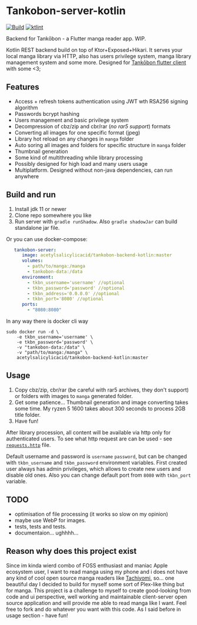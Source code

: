 Tankobon-server-kotlin
======================
[![Build](https://github.com/AcetylsalicylicAcid/tankobon-backend-kotlin/actions/workflows/docker-publish.yml/badge.svg)](https://github.com/AcetylsalicylicAcid/tankobon-backend-kotlin/actions/workflows/docker-publish.yml)
[![ktlint](https://img.shields.io/badge/code%20style-%E2%9D%A4-FF4081.svg)](https://ktlint.github.io/)

Backend for Tankōbon - a Flutter manga reader app. WIP.

Kotlin REST backend build on top of Ktor+Exposed+Hikari. It serves your local manga library via HTTP, also has users privilege system, manga library management system and some more. Designed for [Tankōbon flutter client](https://github.com/AcetylsalicylicAcid/tankobon-flutter) with some <3;

## Features
- Access + refresh tokens authentication using JWT wth RSA256 signing algorithm
- Passwords bcrypt hashing
- Users management and basic privilege system
- Decompression of cbz/zip and cbr/rar (*no rar5 support*) formats
- Converting all images for one specific format (jpeg)
- Library hot reload on any changes in `manga` folder
- Auto soring all images and folders for specific structure in `manga` folder
- Thumbnail generation
- Some kind of multithreading while library processing
- Possibly designed for high load and many users usage
- Multiplatform. Designed without non-java dependencies, can run anywhere

## Build and run
1. Install jdk 11 or newer
2. Clone repo somewhere you like
3. Run server with `gradle runShadow`. Also `gradle shadowJar` can build standalone jar file.

Or you can use docker-compose:
```yaml
   tankobon-server:
      image: acetylsalicylicacid/tankobon-backend-kotlin:master
      volumes:
        - path/to/manga:/manga
        - tankobon-data:/data
      environment:
        - tkbn_username='username' //optional
        - tkbn_password='password' //optional
        - tkbn_address='0.0.0.0' //optional
        - tkbn_port='8080' //optional
      ports:
        - "8080:8080"
```

In any way there is docker cli way
```shell
sudo docker run -d \
    -e tkbn_username='username' \
    -e tkbn_password='password' \
    -v "tankobon-data:/data" \
    -v "path/to/manga:/manga" \
    acetylsalicylicacid/tankobon-backend-kotlin:master
```

## Usage
1. Copy cbz/zip, cbr/rar (be careful with rar5 archives, they don't support) or folders with images to `manga` generated folder.
2. Get some patience... Thumbnail generation and image converting takes some time. My ryzen 5 1600 takes about 300 seconds to process 2GB title folder.
3. Have fun!

After library procession, all content will be available via http only for authenticated users. To see what http request are can be used - see [`requests.http`](https://github.com/ASPIRINmoe/tankobon-server-kotlin/blob/dev/requests.http) file.

Default username and password is `username` `password`, but can be changed with `tkbn_username` and `tkbn_password` environment variables. First created user always has admin privileges, which allows to create new users and disable old ones. Also you can change default port from `8080` with `tkbn_port` variable.

## TODO
- optimisation of file processing (it works so slow on my opinion)
- maybe use WebP for images.
- tests, tests and tests.
- documentaion... ughhhh...

## Reason why does this project exist

Since im kinda wierd combo of FOSS enthusiast and maniac Apple ecosystem user, I want to read manga using my phone and i does not have any kind of cool open source manga readers like [Tachiyomi](https://github.com/tachiyomiorg/tachiyomi), so... one beautiful day I decided to build for myself some sort of Plex-like thing but for manga. This project is a challenge to myself to create good-looking from code and ui perspective, well working and maintainable client-server open source application and will provide me able to read manga like I want. Feel free to fork and do whatever you want with this code. As I said before in usage section - have fun!